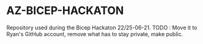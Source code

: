# AZ-BICEP-HACKATON
Repository used during the Bicep Hackaton 22/25-06-21. 
TODO : Move it to Ryan's GitHub account, remove what has to stay private, make public.
